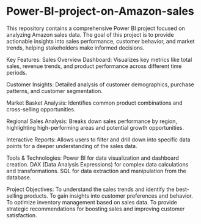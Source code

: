 # Power-BI-project-on-Amazon-sales
This repository contains a comprehensive Power BI project focused on analyzing Amazon sales data. The goal of this project is to provide actionable insights into sales performance, customer behavior, and market trends, helping stakeholders make informed decisions.

Key Features:
Sales Overview Dashboard: Visualizes key metrics like total sales, revenue trends, and product performance across different time periods.

Customer Insights: Detailed analysis of customer demographics, purchase patterns, and customer segmentation.

Market Basket Analysis: Identifies common product combinations and cross-selling opportunities.

Regional Sales Analysis: Breaks down sales performance by region, highlighting high-performing areas and potential growth opportunities.

Interactive Reports: Allows users to filter and drill down into specific data points for a deeper understanding of the sales data.


Tools & Technologies:
Power BI for data visualization and dashboard creation.
DAX (Data Analysis Expressions) for complex data calculations and transformations.
SQL for data extraction and manipulation from the database.


Project Objectives:
To understand the sales trends and identify the best-selling products.
To gain insights into customer preferences and behavior.
To optimize inventory management based on sales data.
To provide strategic recommendations for boosting sales and improving customer satisfaction.
